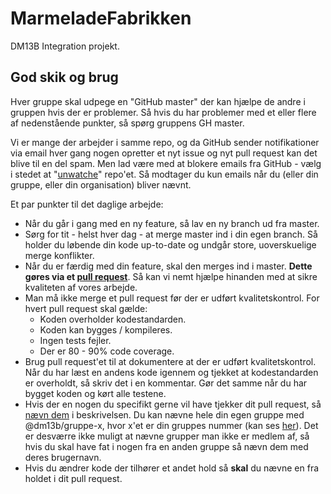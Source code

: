 # MarmeladeFabrikken

DM13B Integration projekt.

## God skik og brug

Hver gruppe skal udpege en "GitHub master" der kan hjælpe de andre i gruppen hvis der er problemer. Så hvis du har problemer med et eller flere af nedenstående punkter, så spørg gruppens GH master.

Vi er mange der arbejder i samme repo, og da GitHub sender notifikationer via email hver gang nogen opretter et nyt issue og nyt pull request kan det blive til en del spam. Men lad være med at blokere emails fra GitHub - vælg i stedet at "[unwatche](https://help.github.com/articles/watching-repositories)" repo'et. Så modtager du kun emails når du (eller din gruppe, eller din organisation) bliver nævnt.

Et par punkter til det daglige arbejde:

- Når du går i gang med en ny feature, så lav en ny branch ud fra master.
- Sørg for tit - helst hver dag - at merge master ind i din egen branch. Så holder du løbende din kode up-to-date og undgår store, uoverskuelige merge konflikter.
- Når du er færdig med din feature, skal den merges ind i master. **Dette gøres via et [pull request](https://help.github.com/articles/using-pull-requests)**. Så kan vi nemt hjælpe hinanden med at sikre kvaliteten af vores arbejde.
- Man må ikke merge et pull request før der er udført kvalitetskontrol. For hvert pull request skal gælde:
    - Koden overholder kodestandarden.
    - Koden kan bygges / kompileres.
    - Ingen tests fejler.
    - Der er 80 - 90% code coverage.
- Brug pull request'et til at dokumentere at der er udført kvalitetskontrol. Når du har læst en andens kode igennem og tjekket at kodestandarden er overholdt, så skriv det i en kommentar. Gør det samme når du har bygget koden og kørt alle testene.
- Hvis der en nogen du specifikt gerne vil have tjekker dit pull request, så [nævn dem](https://github.com/blog/821-mention-somebody-they-re-notified) i beskrivelsen. Du kan nævne hele din egen gruppe med @dm13b/gruppe-x, hvor x'et er din gruppes nummer (kan ses [her](https://github.com/orgs/DM13B/teams)). Det er desværre ikke muligt at nævne grupper man ikke er medlem af, så hvis du skal have fat i nogen fra en anden gruppe så nævn dem med deres brugernavn.
- Hvis du ændrer kode der tilhører et andet hold så **skal** du nævne en fra holdet i dit pull request.
